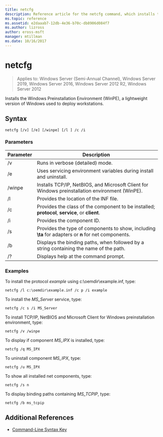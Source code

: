 ```yaml
---
title: netcfg
description: Reference article for the netcfg command, which installs the Windows Preinstallation Environment (WinPE), a lightweight version of Windows used to deploy workstations.
ms.topic: reference
ms.assetid: e2daaab7-12db-4e36-b70c-db8906d084f7
ms.author: lizross
author: eross-msft
manager: mtillman
ms.date: 10/16/2017
---
```


# netcfg

> Applies to: Windows Server (Semi-Annual Channel), Windows Server 2019, Windows Server 2016, Windows Server 2012 R2, Windows Server 2012

Installs the Windows Preinstallation Environment (WinPE), a lightweight version of Windows used to deploy workstations.

## Syntax

```
netcfg [/v] [/e] [/winpe] [/l ] /c /i
```

### Parameters

| Parameter | Description |
| --------- | ----------- |
| /v | Runs in verbose (detailed) mode. |
| /e | Uses servicing environment variables during install and uninstall. |
| /winpe | Installs TCP/IP, NetBIOS, and Microsoft Client for Windows preinstallation environment (WinPE). |
| /l | Provides the location of the INF file. |
| /c | Provides the class of the component to be installed; **protocol**, **service**, or **client**. |
| /i | Provides the component ID. |
| /s | Provides the type of components to show, including **\ta** for adapters or **n** for net components. |
| /b | Displays the binding paths, when followed by a string containing the name of the path. |
| /? | Displays help at the command prompt. |

### Examples

To install the protocol *example* using c:\oemdir\example.inf, type:

```
netcfg /l c:\oemdir\example.inf /c p /i example
```

To install the *MS_Server* service, type:

```
netcfg /c s /i MS_Server
```

To install TCP/IP, NetBIOS and Microsoft Client for Windows preinstallation environment, type:

```
netcfg /v /winpe
```

To display if component *MS_IPX* is installed, type:

```
netcfg /q MS_IPX
```

To uninstall component *MS_IPX*, type:

```
netcfg /u MS_IPX
```

To show all installed net components, type:

```
netcfg /s n
```

To display binding paths containing *MS_TCPIP*, type:

```
netcfg /b ms_tcpip
```

## Additional References

- [Command-Line Syntax Key](command-line-syntax-key.md)
